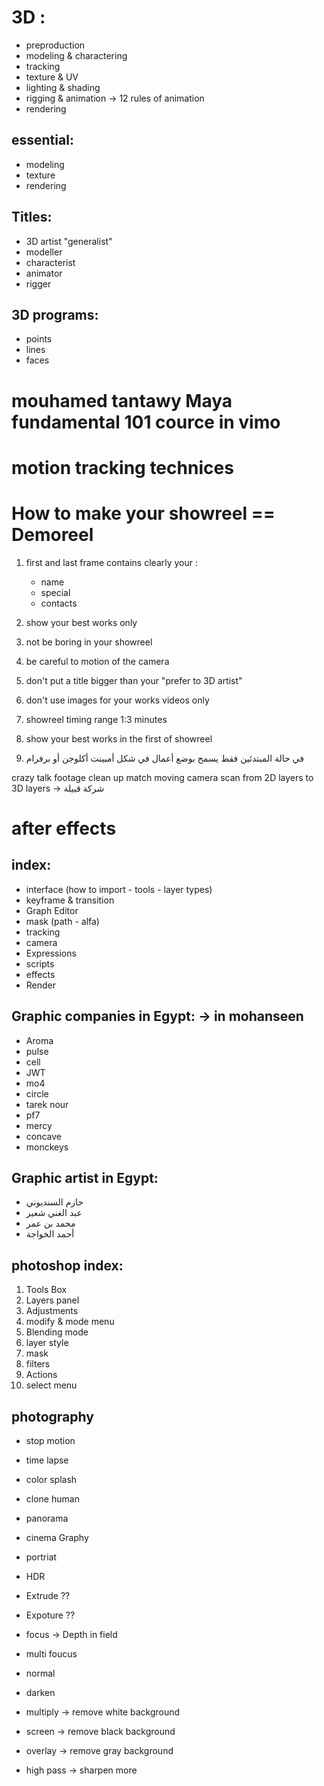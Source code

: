3D :
====

- preproduction
- modeling & charactering
- tracking
- texture & UV
- lighting & shading
- rigging & animation   -> 12 rules of animation
- rendering


essential:
-----------

- modeling
- texture
- rendering



Titles:
---------

- 3D artist "generalist"
- modeller
- characterist
- animator
- rigger



3D programs:
-------------
- points
- lines
- faces


# mouhamed tantawy Maya fundamental 101 cource in vimo
# motion tracking technices
# How to make your showreel == Demoreel
1. first and last frame contains clearly your :
    - name
    - special
    - contacts

2. show your best works only
3. not be boring in your showreel
4. be careful to motion of the camera
5. don't put a title bigger than your "prefer to 3D artist"
6. don't use images for your works videos only 
7. showreel timing range 1:3 minutes
8. show your best works in the first of showreel
9. في حالة المبتدئين فقط يسمح بوضع أعمال في شكل أمبينت أكلوجن أو برفرام 





crazy talk
footage clean up
match moving
camera scan
from 2D layers to 3D layers -> شركة قبيلة


after effects
==============


index:
-------

- interface (how to import - tools - layer types)
- keyframe & transition
- Graph Editor
- mask (path - alfa)
- tracking
- camera
- Expressions
- scripts
- effects
- Render





Graphic companies in Egypt:  -> in mohanseen
----------------------------

- Aroma
- pulse
- cell
- JWT
- mo4
- circle
- tarek nour
- pf7
- mercy
- concave
- monckeys




Graphic artist in Egypt:
-------------------------
- حازم السنديوني
- عبد الغني شعير
- محمد بن عمر
- أحمد الخواجة








photoshop index:
-----------------

1. Tools Box
2. Layers panel
3. Adjustments
4. modify & mode menu
5. Blending mode
6. layer style
7. mask
8. filters
9. Actions
10. select menu



photography
-------------
- stop motion
- time lapse
- color splash
- clone human
- panorama
- cinema Graphy
- portriat
- HDR
- Extrude ??
- Expoture ??
- focus -> Depth in field
- multi foucus







- normal
- darken
- multiply -> remove white background
- screen -> remove black background
- overlay -> remove gray background


- high pass -> sharpen more


